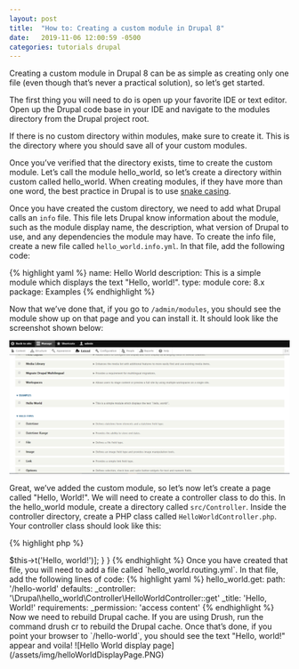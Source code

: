```yaml
---
layout: post
title:  "How to: Creating a custom module in Drupal 8"
date:   2019-11-06 12:00:59 -0500
categories: tutorials drupal
---
```

Creating a custom module in Drupal 8 can be as simple as creating only one file (even though that’s never a practical solution), so let’s get started.

The first thing you will need to do is open up your favorite IDE or text editor. Open up the Drupal code base in your IDE and navigate to the modules directory from the Drupal project root.

If there is no custom directory within modules, make sure to create it. This is the directory where you should save all of your custom modules.

Once you’ve verified that the directory exists, time to create the custom module. Let’s call the module hello_world, so let’s create a directory within custom called hello_world. When creating modules, if they have more than one word, the best practice in Drupal is to use [snake casing](https://en.wikipedia.org/wiki/Snake_case).

Once you have created the custom directory, we need to add what Drupal calls an `info` file. This file lets Drupal know information about the module, such as the module display name, the description, what version of Drupal to use, and any dependencies the module may have. To create the info file, create a new file called `hello_world.info.yml`. In that file, add the following code:

{% highlight yaml %}
name: Hello World
description: This is a simple module which displays the text "Hello, world!".
type: module
core: 8.x
package: Examples
{% endhighlight %}


Now that we’ve done that, if you go to `/admin/modules`, you should see the module show up on that page and you can install it. It should look like the screenshot shown below:

![Hello World module page](/assets/img/helloWorldModulePage.PNG)

Great, we’ve added the custom module, so let’s now let’s create a page called "Hello, World!". We will need to create a controller class to do this. In the hello_world module, create a directory called `src/Controller`. Inside the controller directory, create a PHP class called `HelloWorldController.php`. Your controller class should look like this:

{% highlight php %}
<?php
 
namespace Drupal\hello_world\Controller;
 
use Drupal\Core\Controller\ControllerBase;
 
class HelloWorldController extends ControllerBase {
 
    public function get() {
      // The t() method is provided by Drupal that
      // indicates that this text is translatable.
      // It is also used to sanitize text to prevent
      // cross-site scripting (XSS) attacks.
      // This returns what Drupal calls a render array.
      // See: https://www.drupal.org/docs/8/api/render-api/render-arrays
      return ['#markup' => $this->t('Hello, world!')];
    }

}
{% endhighlight %}

Once you have created that file, you will need to add a file called `hello_world.routing.yml`. In that file, add the following lines of code:

{% highlight yaml %}
hello_world.get:
  path: '/hello-world'
  defaults:
    _controller: '\Drupal\hello_world\Controller\HelloWorldController::get'
    _title: 'Hello, World!'
  requirements:
    _permission: 'access content'
{% endhighlight %}

Now we need to rebuild Drupal cache. If you are using Drush, run the command drush cr to rebuild the Drupal cache. Once that’s done, if you point your browser to `/hello-world`, you should see the text "Hello, world!" appear and voila!

![Hello World display page](/assets/img/helloWorldDisplayPage.PNG)
